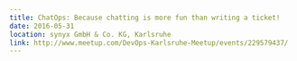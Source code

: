 ```yaml
---
title: ChatOps: Because chatting is more fun than writing a ticket!
date: 2016-05-31
location: synyx GmbH & Co. KG, Karlsruhe
link: http://www.meetup.com/DevOps-Karlsruhe-Meetup/events/229579437/
---
```

